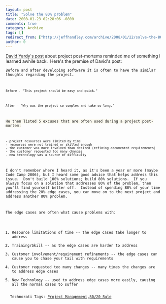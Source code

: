 ```yaml
---
layout: post
title: "Solve the 80% problem"
date: 2008-01-23 02:28:06 -0800
comments: true
category: Archive
tags: []
redirect_from: ["http://jeffhandley.com/archive/2008/01/22/solve-the-80-problem"]
author: 0
---
```

<!-- more -->
<p><a href="http://dyardy.spaces.live.com/Blog/cns!812B0DF85863A595!290.entry" target="_blank">David Yardy's post</a> about project post-mortems reminded me of something I learned awhile back.  Here's the premise of David's post:</p>  <p><code>Before and after developing software it is often to have the similar thoughts regarding the project. </p>    <p><code>Before - "This project should be easy and quick."</code></p>    <p><code>After - "Why was the project so complex and take so long."</code></p> </blockquote>  <p><font style="background-color: #fcfaf0">He then listed 5 excuses that are often used during a project post-mortem:</font></p>  <p><code>- project resources were limited by time     <br />- resources were not trained or skilled enough      <br />- the customer was more involved than desired (refining documented requirements)      <br />- the customer requested too many changes      <br />- new technology was a source of difficulty</code></p>  <p>I don't remember where I heard it, as it's been a year or more (maybe Code Camp 2006), but I heard some good advice that helps address this issue.  Don't build 100% solutions; build 80% solutions.  If you always focus on a solution that addresses 80% of the problem, then you'll find yourself better off.  Instead of spending 80% of your time addressing the 20% edge cases, you can move on to the next project and address another 80% problem.</p>  <p>The edge cases are often what cause problems with:</p>  <ol>   <li>Resource limitations of time -- the edge cases take longer to address</li>    <li>Training/Skill -- as the edge cases are harder to address</li>    <li>Customer involvement/requirement refinements -- the edge cases can cause you to chase your tail with requirements</li>    <li>Customer requested too many changes -- many times the changes are to address edge cases</li>    <li>New Technology -- used to address edge cases more easily, causing all the normal cases to suffer</li> </ol>  <div class="wlWriterSmartContent" id="scid:0767317B-992E-4b12-91E0-4F059A8CECA8:ace03168-47c1-4022-b8ae-2764c7d71a6f" style="padding-right: 0px; display: inline; padding-left: 0px; padding-bottom: 0px; margin: 0px; padding-top: 0px">Technorati Tags: <a href="http://technorati.com/tags/Project%20Management" rel="tag">Project Management</a>,<a href="http://technorati.com/tags/80/20%20Rule" rel="tag">80/20 Rule</a></div>

